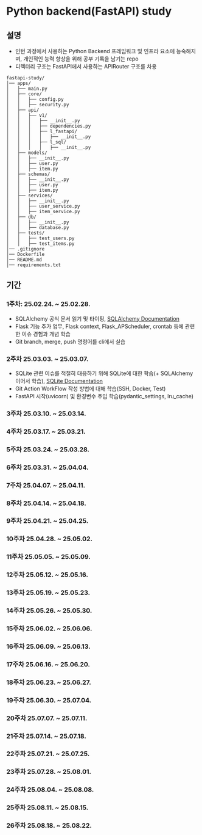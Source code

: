 # Python backend(FastAPI) study

## 설명
- 인턴 과정에서 사용하는 Python Backend 프레임워크 및 인프라 요소에 능숙해지며, 개인적인 능력 향상을 위해 공부 기록을 남기는 repo
- 디렉터리 구조는 FastAPI에서 사용하는 APIRouter 구조를 차용
``` Directory Structure
fastapi-study/
│── apps/
│   ├── main.py
│   ├── core/
│   │   ├── config.py
│   │   ├── security.py
│   ├── api/
│   │   ├── v1/
│   │   │   ├── __init__.py
│   │   │   ├── dependencies.py
│   │   │   ├── l_fastapi/
│   │   │   │   ├── __init__.py
│   │   │   ├── l_sql/
│   │   │   │   ├── __init__.py
│   ├── models/
│   │   ├── __init__.py
│   │   ├── user.py
│   │   ├── item.py
│   ├── schemas/
│   │   ├── __init__.py
│   │   ├── user.py
│   │   ├── item.py
│   ├── services/
│   │   ├── __init__.py
│   │   ├── user_service.py
│   │   ├── item_service.py
│   ├── db/
│   │   ├── __init__.py
│   │   ├── database.py
│   ├── tests/
│   │   ├── test_users.py
│   │   ├── test_items.py
│── .gitignore
│── Dockerfile
│── README.md
│── requirements.txt

```

## 기간
### 1주차: 25.02.24. ~ 25.02.28.
- SQLAlchemy 공식 문서 읽기 및 타이핑, [SQLAlchemy Documentation](https://docs.sqlalchemy.org/en/20/tutorial/index.html)
- Flask 기능 추가 업무, Flask context, Flask_APScheduler, crontab 등에 관련한 이슈 경험과 개념 학습
- Git branch, merge, push 명령어를 cli에서 실습

### 2주차 25.03.03. ~ 25.03.07.
- SQLite 관련 이슈를 적절히 대응하기 위해 SQLite에 대한 학습(+ SQLAlchemy 이어서 학습), [SQLite Documentation](https://www.sqlite.org/docs.html)
- Git Action WorkFlow 작성 방법에 대해 학습(SSH, Docker, Test)
- FastAPI 시작(uvicorn) 및 환경변수 주입 학습(pydantic_settings, lru_cache)

### 3주차 25.03.10. ~ 25.03.14.

### 4주차 25.03.17. ~ 25.03.21.

### 5주차 25.03.24. ~ 25.03.28.

### 6주차 25.03.31. ~ 25.04.04.

### 7주차 25.04.07. ~ 25.04.11.

### 8주차 25.04.14. ~ 25.04.18.

### 9주차 25.04.21. ~ 25.04.25.

### 10주차 25.04.28. ~ 25.05.02.

### 11주차 25.05.05. ~ 25.05.09.

### 12주차 25.05.12. ~ 25.05.16.

### 13주차 25.05.19. ~ 25.05.23.

### 14주차 25.05.26. ~ 25.05.30.

### 15주차 25.06.02. ~ 25.06.06.

### 16주차 25.06.09. ~ 25.06.13.

### 17주차 25.06.16. ~ 25.06.20.

### 18주차 25.06.23. ~ 25.06.27.

### 19주차 25.06.30. ~ 25.07.04.

### 20주차 25.07.07. ~ 25.07.11.

### 21주차 25.07.14. ~ 25.07.18.

### 22주차 25.07.21. ~ 25.07.25.

### 23주차 25.07.28. ~ 25.08.01.

### 24주차 25.08.04. ~ 25.08.08.

### 25주차 25.08.11. ~ 25.08.15.

### 26주차 25.08.18. ~ 25.08.22.

